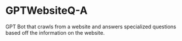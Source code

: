 # GPTWebsiteQ-A
GPT Bot that crawls from a website and answers specialized questions based off the information on the website.
